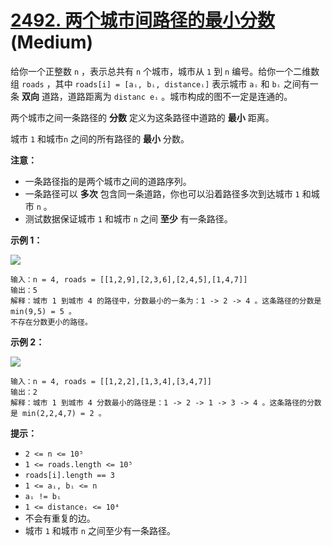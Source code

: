 # [2492. 两个城市间路径的最小分数][link] (Medium)

[link]: https://leetcode.cn/problems/minimum-score-of-a-path-between-two-cities/

给你一个正整数 `n` ，表示总共有 `n` 个城市，城市从 `1` 到 `n` 编号。给你一个二维数组 `roads` ，其中 
`roads[i] = [aᵢ, bᵢ, distanceᵢ]` 表示城市 `aᵢ` 和 `bᵢ` 之间有一条 **双向** 道路，道路距离为 `distanc
eᵢ` 。城市构成的图不一定是连通的。

两个城市之间一条路径的 **分数** 定义为这条路径中道路的 **最小** 距离。

城市 `1` 和城市`n` 之间的所有路径的 **最小** 分数。

**注意：**

- 一条路径指的是两个城市之间的道路序列。
- 一条路径可以 **多次** 包含同一条道路，你也可以沿着路径多次到达城市 `1` 和城市 `n` 。
- 测试数据保证城市 `1` 和城市 `n` 之间 **至少** 有一条路径。

**示例 1：**

![](https://assets.leetcode.com/uploads/2022/10/12/graph11.png)

```
输入：n = 4, roads = [[1,2,9],[2,3,6],[2,4,5],[1,4,7]]
输出：5
解释：城市 1 到城市 4 的路径中，分数最小的一条为：1 -> 2 -> 4 。这条路径的分数是 min(9,5) = 5 。
不存在分数更小的路径。
```

**示例 2：**

![](https://assets.leetcode.com/uploads/2022/10/12/graph22.png)

```
输入：n = 4, roads = [[1,2,2],[1,3,4],[3,4,7]]
输出：2
解释：城市 1 到城市 4 分数最小的路径是：1 -> 2 -> 1 -> 3 -> 4 。这条路径的分数是 min(2,2,4,7) = 2 。
```

**提示：**

- `2 <= n <= 10⁵`
- `1 <= roads.length <= 10⁵`
- `roads[i].length == 3`
- `1 <= aᵢ, bᵢ <= n`
- `aᵢ != bᵢ`
- `1 <= distanceᵢ <= 10⁴`
- 不会有重复的边。
- 城市 `1` 和城市 `n` 之间至少有一条路径。
